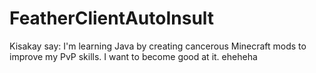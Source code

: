 # FeatherClientAutoInsult
Kisakay say:
I'm learning Java by creating cancerous Minecraft mods to improve my PvP skills. I want to become good at it.
eheheha
